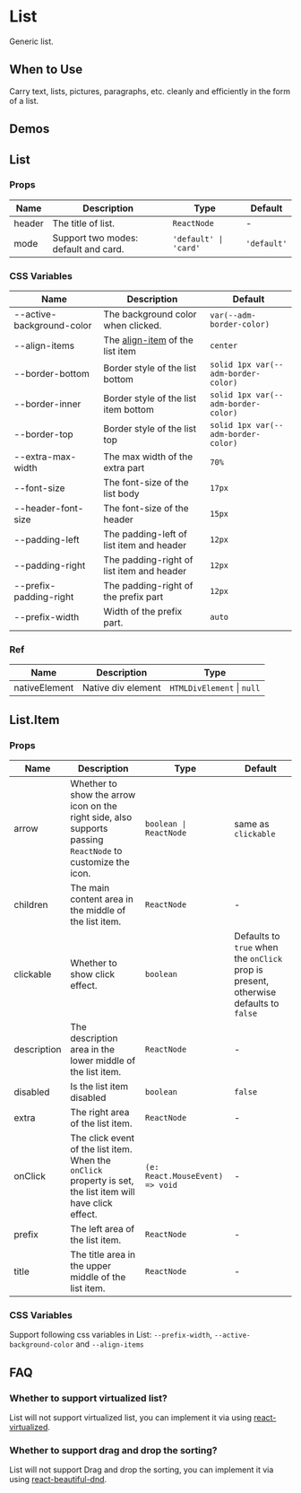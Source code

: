 # List

Generic list.

## When to Use

Carry text, lists, pictures, paragraphs, etc. cleanly and efficiently in the form of a list.

## Demos

<code src="./demos/demo1.tsx"></code>

<code src="./demos/demo3.tsx"></code>

<code src="./demos/demo2.tsx"></code>

<code src="./demos/demo4.tsx"></code>

<code src="./demos/demo5.tsx"></code>

## List

### Props

| Name | Description | Type | Default |
| --- | --- | --- | --- |
| header | The title of list. | `ReactNode` | - |
| mode | Support two modes: default and card. | `'default' \| 'card'` | `'default'` |

### CSS Variables

| Name | Description | Default |
| --- | --- | --- |
| --active-background-color | The background color when clicked. | `var(--adm-border-color)` |
| --align-items | The [align-item](https://developer.mozilla.org/en-US/docs/Web/CSS/align-items) of the list item | `center` |
| --border-bottom | Border style of the list bottom | `solid 1px var(--adm-border-color)` |
| --border-inner | Border style of the list item bottom | `solid 1px var(--adm-border-color)` |
| --border-top | Border style of the list top | `solid 1px var(--adm-border-color)` |
| --extra-max-width | The max width of the extra part | `70%` |
| --font-size | The font-size of the list body | `17px` |
| --header-font-size | The font-size of the header | `15px` |
| --padding-left | The padding-left of list item and header | `12px` |
| --padding-right | The padding-right of list item and header | `12px` |
| --prefix-padding-right | The padding-right of the prefix part | `12px` |
| --prefix-width | Width of the prefix part. | `auto` |

### Ref

| Name          | Description        | Type                       |
| ------------- | ------------------ | -------------------------- |
| nativeElement | Native div element | `HTMLDivElement` \| `null` |

## List.Item

### Props

| Name | Description | Type | Default |
| --- | --- | --- | --- |
| arrow | Whether to show the arrow icon on the right side, also supports passing `ReactNode` to customize the icon. | `boolean \| ReactNode` | same as `clickable` |
| children | The main content area in the middle of the list item. | `ReactNode` | - |
| clickable | Whether to show click effect. | `boolean` | Defaults to `true` when the `onClick` prop is present, otherwise defaults to `false` |
| description | The description area in the lower middle of the list item. | `ReactNode` | - |
| disabled | Is the list item disabled | `boolean` | `false` |
| extra | The right area of the list item. | `ReactNode` | - |
| onClick | The click event of the list item. When the `onClick` property is set, the list item will have click effect. | `(e: React.MouseEvent) => void` | - |
| prefix | The left area of the list item. | `ReactNode` | - |
| title | The title area in the upper middle of the list item. | `ReactNode` | - |

### CSS Variables

Support following css variables in List: `--prefix-width`, `--active-background-color` and `--align-items`

## FAQ

### Whether to support virtualized list?

List will not support virtualized list, you can implement it via using [react-virtualized](https://github.com/bvaughn/react-virtualized).

### Whether to support drag and drop the sorting?

List will not support Drag and drop the sorting, you can implement it via using [react-beautiful-dnd](https://github.com/atlassian/react-beautiful-dnd).

